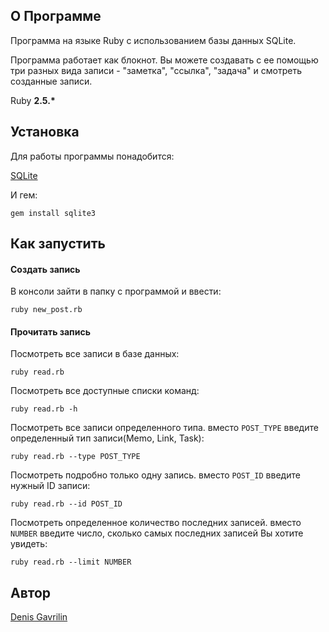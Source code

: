 ## О Программе
Программа на языке Ruby с использованием базы данных SQLite.

Программа работает как блокнот. Вы можете создавать с ее помощью три разных вида записи - "заметка", "ссылка", "задача" и смотреть созданные записи.

Ruby __2.5.*__

## Установка
Для работы программы понадобится:

[SQLite](https://www.sqlite.org/download.html)

И гем:

```
gem install sqlite3
```

## Как запустить
#### Создать запись
В консоли зайти в папку с программой и ввести:

```
ruby new_post.rb
```

#### Прочитать запись
Посмотреть все записи в базе данных:

```
ruby read.rb
```

Посмотреть все доступные списки команд:

```
ruby read.rb -h
```

Посмотреть все записи определенного типа. вместо `POST_TYPE` введите определенный тип записи(Memo, Link, Task):

```
ruby read.rb --type POST_TYPE
```

Посмотреть подробно только одну запись. вместо `POST_ID` введите нужный ID записи:

```
ruby read.rb --id POST_ID
```

Посмотреть определенное количество последних записей. вместо `NUMBER` введите число, сколько самых последних записей Вы хотите увидеть:

```
ruby read.rb --limit NUMBER
```

## Автор

[Denis Gavrilin](https://github.com/swol1)
